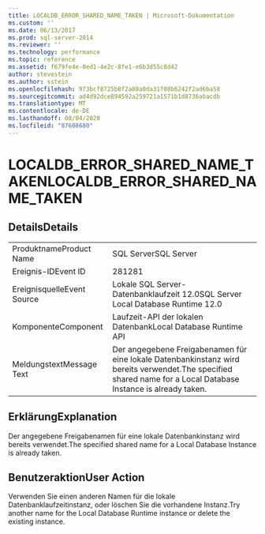 ```yaml
---
title: LOCALDB_ERROR_SHARED_NAME_TAKEN | Microsoft-Dokumentation
ms.custom: ''
ms.date: 06/13/2017
ms.prod: sql-server-2014
ms.reviewer: ''
ms.technology: performance
ms.topic: reference
ms.assetid: f679fe4e-0ed1-4e2c-8fe1-e6b3d55c8d42
author: stevestein
ms.author: sstein
ms.openlocfilehash: 973bcf8725b8f2a80a0da31f08b6242f2ad6ba58
ms.sourcegitcommit: ad4d92dce894592a259721a1571b1d8736abacdb
ms.translationtype: MT
ms.contentlocale: de-DE
ms.lasthandoff: 08/04/2020
ms.locfileid: "87608680"
---
```

# <a name="localdb_error_shared_name_taken"></a><span data-ttu-id="1289b-102">LOCALDB_ERROR_SHARED_NAME_TAKEN</span><span class="sxs-lookup"><span data-stu-id="1289b-102">LOCALDB_ERROR_SHARED_NAME_TAKEN</span></span>
    
## <a name="details"></a><span data-ttu-id="1289b-103">Details</span><span class="sxs-lookup"><span data-stu-id="1289b-103">Details</span></span>  
  
|||  
|-|-|  
|<span data-ttu-id="1289b-104">Produktname</span><span class="sxs-lookup"><span data-stu-id="1289b-104">Product Name</span></span>|<span data-ttu-id="1289b-105">SQL Server</span><span class="sxs-lookup"><span data-stu-id="1289b-105">SQL Server</span></span>|  
|<span data-ttu-id="1289b-106">Ereignis-ID</span><span class="sxs-lookup"><span data-stu-id="1289b-106">Event ID</span></span>|<span data-ttu-id="1289b-107">281</span><span class="sxs-lookup"><span data-stu-id="1289b-107">281</span></span>|  
|<span data-ttu-id="1289b-108">Ereignisquelle</span><span class="sxs-lookup"><span data-stu-id="1289b-108">Event Source</span></span>|<span data-ttu-id="1289b-109">Lokale SQL Server-Datenbanklaufzeit 12.0</span><span class="sxs-lookup"><span data-stu-id="1289b-109">SQL Server Local Database Runtime 12.0</span></span>|  
|<span data-ttu-id="1289b-110">Komponente</span><span class="sxs-lookup"><span data-stu-id="1289b-110">Component</span></span>|<span data-ttu-id="1289b-111">Laufzeit-API der lokalen Datenbank</span><span class="sxs-lookup"><span data-stu-id="1289b-111">Local Database Runtime API</span></span>|  
|<span data-ttu-id="1289b-112">Meldungstext</span><span class="sxs-lookup"><span data-stu-id="1289b-112">Message Text</span></span>|<span data-ttu-id="1289b-113">Der angegebene Freigabenamen für eine lokale Datenbankinstanz wird bereits verwendet.</span><span class="sxs-lookup"><span data-stu-id="1289b-113">The specified shared name for a Local Database Instance is already taken.</span></span>|  
  
## <a name="explanation"></a><span data-ttu-id="1289b-114">Erklärung</span><span class="sxs-lookup"><span data-stu-id="1289b-114">Explanation</span></span>  
 <span data-ttu-id="1289b-115">Der angegebene Freigabenamen für eine lokale Datenbankinstanz wird bereits verwendet.</span><span class="sxs-lookup"><span data-stu-id="1289b-115">The specified shared name for a Local Database Instance is already taken.</span></span>  
  
## <a name="user-action"></a><span data-ttu-id="1289b-116">Benutzeraktion</span><span class="sxs-lookup"><span data-stu-id="1289b-116">User Action</span></span>  
 <span data-ttu-id="1289b-117">Verwenden Sie einen anderen Namen für die lokale Datenbanklaufzeitinstanz, oder löschen Sie die vorhandene Instanz.</span><span class="sxs-lookup"><span data-stu-id="1289b-117">Try another name for the Local Database Runtime instance or delete the existing instance.</span></span>  
  
  
